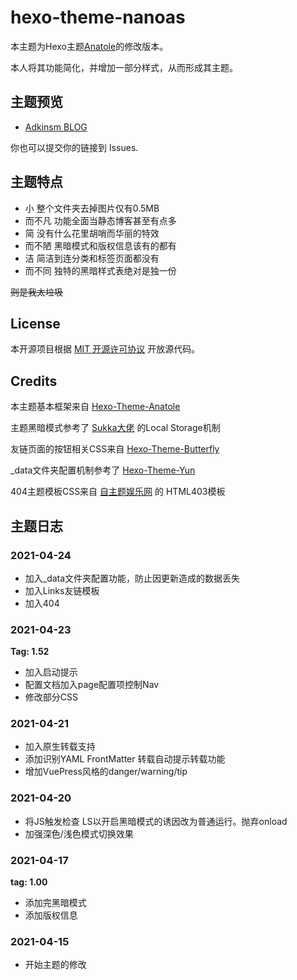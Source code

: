 # hexo-theme-nanoas

本主题为Hexo主题[Anatole](https://github.com/Ben02/hexo-theme-Anatole)的修改版本。

本人将其功能简化，并增加一部分样式，从而形成其主题。

## 主题预览

- [Adkinsm BLOG](https://www.adkinsm.top/)

 你也可以提交你的链接到 Issues.

## 主题特点

- 小       整个文件夹去掉图片仅有0.5MB
- 而不凡    功能全面当静态博客甚至有点多
- 简       没有什么花里胡哨而华丽的特效
- 而不陋    黑暗模式和版权信息该有的都有
- 洁       简洁到连分类和标签页面都没有
- 而不同    独特的黑暗样式表绝对是独一份 

~~则是我太垃圾~~

## License

本开源项目根据 [MIT 开源许可协议](./LICENCE) 开放源代码。

## Credits

本主题基本框架来自 [Hexo-Theme-Anatole](https://github.com/Ben02/hexo-theme-Anatole)

主题黑暗模式参考了 [Sukka大佬](https://blog.skk.moe/post/hello-darkmode-my-old-friend/) 的Local Storage机制

友链页面的按钮相关CSS来自 [Hexo-Theme-Butterfly](https://github.com/jerryc127/hexo-theme-butterfly)

_data文件夹配置机制参考了 [Hexo-Theme-Yun](https://github.com/YunYouJun/hexo-theme-yun)

404主题模板CSS来自 [自主题娱乐网](http://www.zitheme.com) 的 HTML403模板

## 主题日志

### 2021-04-24

- 加入_data文件夹配置功能，防止因更新造成的数据丢失
- 加入Links友链模板
- 加入404

### 2021-04-23

**Tag: 1.52**

- 加入启动提示
- 配置文档加入page配置项控制Nav
- 修改部分CSS

### 2021-04-21

- 加入原生转载支持
- 添加识别YAML FrontMatter 转载自动提示转载功能
- 增加VuePress风格的danger/warning/tip

### 2021-04-20

- 将JS触发检查 LS以开启黑暗模式的诱因改为普通运行。抛弃onload
- 加强深色/浅色模式切换效果

### 2021-04-17

**tag: 1.00**

- 添加完黑暗模式
- 添加版权信息

### 2021-04-15

- 开始主题的修改